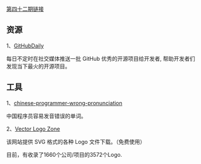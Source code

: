 [第四十二期链接](https://github.com/ruanyf/weekly/blob/master/docs/issue-42.md)

## 资源

1、[GitHubDaily](https://github.com/GitHubDaily/GitHubDaily)

每日不定时在社交媒体推送一批 GitHub 优秀的开源项目给开发者, 帮助开发者们发现当下最火的开源项目。

## 工具

1、[chinese-programmer-wrong-pronunciation](https://github.com/shimohq/chinese-programmer-wrong-pronunciation)

中国程序员容易发音错误的单词。

2、[Vector Logo Zone](https://www.vectorlogo.zone/)

该网站提供 SVG 格式的各种 Logo 文件下载。（免费使用）

目前，有收录了1660个公司/项目的3572个Logo.

